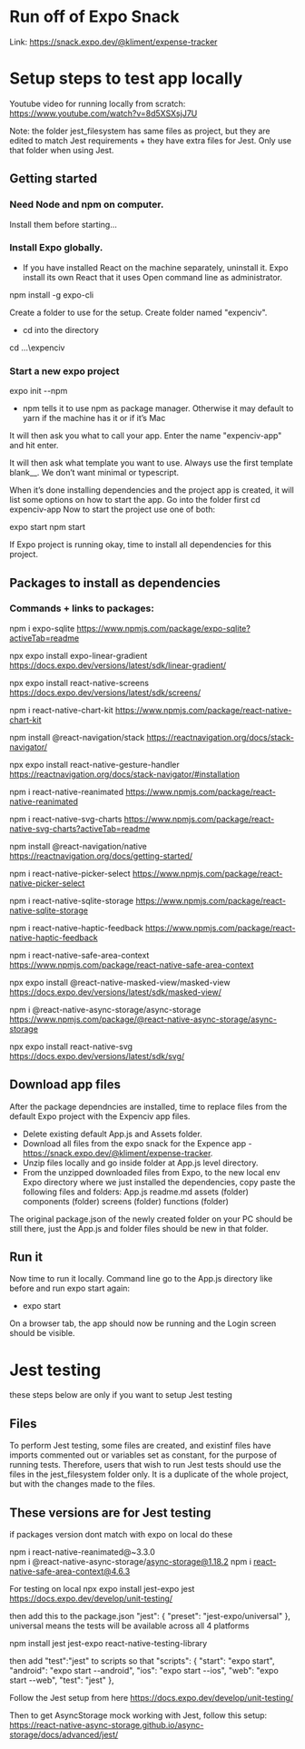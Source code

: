 # Run off of Expo Snack

Link: https://snack.expo.dev/@kliment/expense-tracker 


# Setup steps to test app locally

Youtube video for running locally from scratch: https://www.youtube.com/watch?v=8d5XSXsjJ7U

Note: the folder jest_filesystem has same files as project, but they are edited to match Jest requirements + they have extra files for Jest. Only use that folder when using Jest.

## Getting started

### Need Node and npm on computer.
Install them before starting...


### Install Expo globally.

- If you have installed React on the machine separately, uninstall it. Expo install its own React that it uses Open command line as administrator.

npm install -g expo-cli

Create a folder to use for the setup. Create folder named "expenciv".

- cd into the directory

cd …\expenciv

### Start a new expo project 
expo init --npm
- npm  tells it to use npm as package manager. Otherwise it may default to yarn if the machine has it or if it’s Mac

It will then ask you what to call your app. Enter the name "expenciv-app" and hit enter.

It will then ask what template you want to use. Always use the first template blank__. We don’t want minimal or typescript.

When it’s done installing dependencies and the project app is created, it will list some options on how to start the app.
Go into the folder first
cd expenciv-app
Now to start the project use one of both:

expo start
npm start

If Expo project is running okay, time to install all dependencies for this project.

## Packages to install as dependencies

### Commands + links to packages:

npm i expo-sqlite
https://www.npmjs.com/package/expo-sqlite?activeTab=readme

npx expo install expo-linear-gradient
https://docs.expo.dev/versions/latest/sdk/linear-gradient/

npx expo install react-native-screens
https://docs.expo.dev/versions/latest/sdk/screens/

npm i react-native-chart-kit
https://www.npmjs.com/package/react-native-chart-kit

npm install @react-navigation/stack
https://reactnavigation.org/docs/stack-navigator/

npx expo install react-native-gesture-handler
https://reactnavigation.org/docs/stack-navigator/#installation

npm i react-native-reanimated
https://www.npmjs.com/package/react-native-reanimated

npm i react-native-svg-charts
https://www.npmjs.com/package/react-native-svg-charts?activeTab=readme

npm install @react-navigation/native
https://reactnavigation.org/docs/getting-started/

npm i react-native-picker-select
https://www.npmjs.com/package/react-native-picker-select

npm i react-native-sqlite-storage
https://www.npmjs.com/package/react-native-sqlite-storage

npm i react-native-haptic-feedback
https://www.npmjs.com/package/react-native-haptic-feedback

npm i react-native-safe-area-context
https://www.npmjs.com/package/react-native-safe-area-context

npx expo install @react-native-masked-view/masked-view
https://docs.expo.dev/versions/latest/sdk/masked-view/

npm i @react-native-async-storage/async-storage
https://www.npmjs.com/package/@react-native-async-storage/async-storage

npx expo install react-native-svg
https://docs.expo.dev/versions/latest/sdk/svg/


## Download app files
After the package dependncies are installed, time to replace files from the default Expo project with the Expenciv app files.

- Delete existing default App.js and Assets folder.
- Download all files from the expo snack for the Expence app - https://snack.expo.dev/@kliment/expense-tracker.
- Unzip files locally and go inside folder at App.js level directory.
- From the unzipped downloaded files from Expo, to the new local env Expo directory where we just installed the dependencies, copy paste the following files and folders:
App.js
readme.md 
assets (folder)
components (folder)
screens (folder)
functions (folder)

The original package.json of the newly created folder on your PC should be still there, just the App.js and folder files should be new in that folder.

## Run it
Now time to run it locally.
Command line go to the App.js directory like before and run expo start again:
- expo start

On a browser tab, the app should now be running and the Login screen should be visible. 




# Jest testing
these steps below are only if you want to setup Jest testing

## Files
To perform Jest testing, some files are created, and existinf files have imports commented out or variables set as constant, for the purpose of running tests.
Therefore, users that wish to run Jest tests should use the files in the jest_filesystem folder only. It is a duplicate of the whole project, but with the changes made to the files.

## These versions are for Jest testing
if packages version dont match with expo on local
do these

npm i react-native-reanimated@~3.3.0  
npm i @react-native-async-storage/async-storage@1.18.2
npm i react-native-safe-area-context@4.6.3


For testing on local
npx expo install jest-expo jest
https://docs.expo.dev/develop/unit-testing/

then add this to the package.json
"jest": {
    "preset": "jest-expo/universal"
  },
  universal means the tests will be available across all 4 platforms

npm install jest jest-expo react-native-testing-library

then add "test":"jest" to scripts so that 
"scripts": {
    "start": "expo start",
    "android": "expo start --android",
    "ios": "expo start --ios",
    "web": "expo start --web",
    "test": "jest"
  },


Follow the Jest setup from here https://docs.expo.dev/develop/unit-testing/

Then to get AsyncStorage mock working with Jest, follow this setup: https://react-native-async-storage.github.io/async-storage/docs/advanced/jest/


